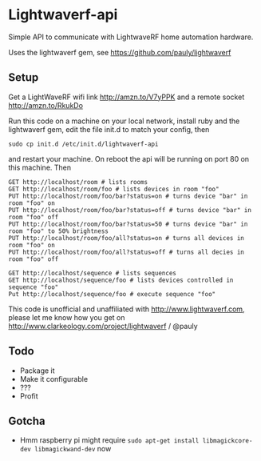 # Lightwaverf-api

Simple API to communicate with LightwaveRF home automation hardware.

Uses the lightwaverf gem, see https://github.com/pauly/lightwaverf

## Setup

Get a LightWaveRF wifi link http://amzn.to/V7yPPK and a remote socket http://amzn.to/RkukDo

Run this code on a machine on your local network, install ruby and the lightwaverf gem,
edit the file init.d to match your config, then 

    sudo cp init.d /etc/init.d/lightwaverf-api

and restart your machine. On reboot the api will be running on port 80 on this machine. Then

    GET http://localhost/room # lists rooms
    GET http://localhost/room/foo # lists devices in room "foo"
    PUT http://localhost/room/foo/bar?status=on # turns device "bar" in room "foo" on
    PUT http://localhost/room/foo/bar?status=off # turns device "bar" in room "foo" off
    PUT http://localhost/room/foo/bar?status=50 # turns device "bar" in room "foo" to 50% brightness
    PUT http://localhost/room/foo/all?status=on # turns all devices in room "foo" on
    PUT http://localhost/room/foo/all?status=off # turns all decies in room "foo" off

    GET http://localhost/sequence # lists sequences
    GET http://localhost/sequence/foo # lists devices controlled in sequence "foo"
    Put http://localhost/sequence/foo # execute sequence "foo"

This code is unofficial and unaffiliated with http://www.lightwaverf.com, please let me know how you get on http://www.clarkeology.com/project/lightwaverf / @pauly

## Todo

 * Package it
 * Make it configurable
 * ???
 * Profit

## Gotcha

 * Hmm raspberry pi might require `sudo apt-get install libmagickcore-dev libmagickwand-dev` now
